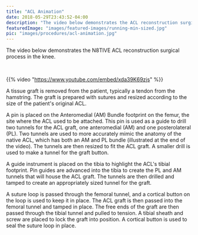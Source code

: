 ```yaml
---
title: "ACL Animation"
date: 2018-05-29T23:43:52-04:00
description: "The video below demonstrates the ACL reconstruction surgical process in the knee. "
featuredImage: "images/featured-images/running-min-sized.jpg"
pic: "images/procedures/acl-animation.jpg"
---
```


The video below demonstrates the N8TIVE ACL reconstruction surgical process in the knee.

<br>
 
{{% video "https://www.youtube.com/embed/xda39K69zjs" %}}

A tissue graft is removed from the patient, typically a tendon from the hamstring. The graft is prepared with sutures and resized according to the size of the patient's original ACL.

A pin is placed on the Anteromedial (AM) Bundle footprint on the femur, the site where the ACL used to be attached. This pin is used as a guide to drill two tunnels for the ACL graft, one anteromedial (AM) and one posterolateral (PL). Two tunnels are used to more accurately mimic the anatomy of the native ACL, which has both an AM and PL bundle (illustrated at the end of the video). The tunnels are then resized to fit the ACL graft. A smaller drill is used to make a tunnel for the graft button.

A guide instrument is placed on the tibia to highlight the ACL's tibial footprint. Pin guides are advanced into the tibia to create the PL and AM tunnels that will house the ACL graft. The tunnels are then drilled and tamped to create an appropriately sized tunnel for the graft. 

A suture loop is passed through the femoral tunnel, and a cortical button on the loop is used to keep it in place. The ACL graft is then passed into the femoral tunnel and tamped in place. The free ends of the graft are then passed through the tibial tunnel and pulled to tension. A tibial sheath and screw are placed to lock the graft into position. A cortical button is used to seal the suture loop in place.  
